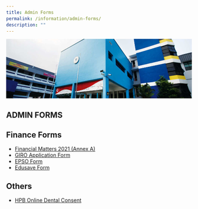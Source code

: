 ```yaml
---
title: Admin Forms
permalink: /information/admin-forms/
description: ""
---
```


![](/images/Information/Admin%20Forms%20Banner.jpg)


ADMIN FORMS
-----------

Finance Forms
-------------

*   [Financial Matters 2021 (Annex A)](/files/Finance%20Matters%20(Annex%20A).pdf)
*   [GIRO Application Form](/files/GIRO_Application_Form_Nov20.pdf)
*   [EPSO Form](/files/EPSO%20Application_Form_Sep19.pdf)
*   [Edusave Form](/files/edusave_form.pdf)

Others
------

*   [HPB Online Dental Consent](/files/HPB_Online%20Dental%20Consent%20(Sec%20Sch).pdf)